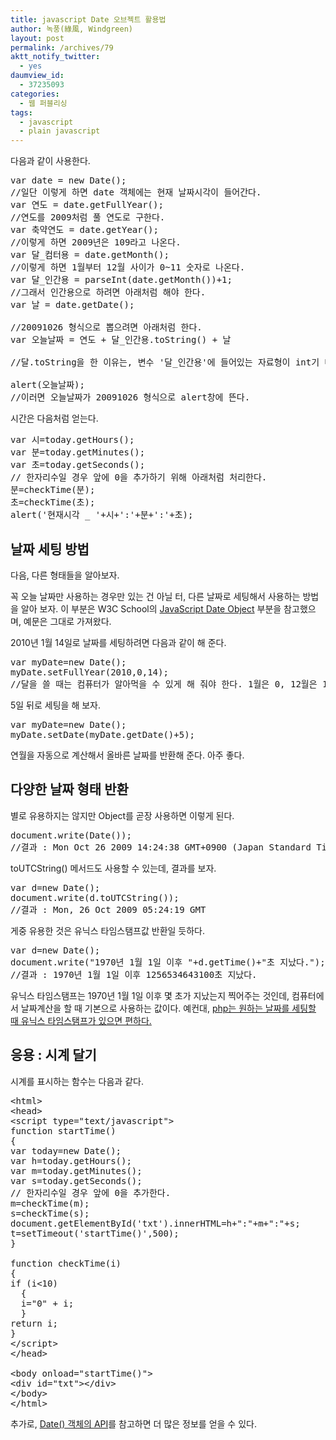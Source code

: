 ```yaml
---
title: javascript Date 오브젝트 활용법
author: 녹풍(綠風, Windgreen)
layout: post
permalink: /archives/79
aktt_notify_twitter:
  - yes
daumview_id:
  - 37235093
categories:
  - 웹 퍼블리싱
tags:
  - javascript
  - plain javascript
---
```

다음과 같이 사용한다.

<pre class="brush: jscript;" title="code">var date = new Date(); 
//일단 이렇게 하면 date 객체에는 현재 날짜시각이 들어간다.
var 연도 = date.getFullYear();
//연도를 2009처럼 풀 연도로 구한다.
var 축약연도 = date.getYear();
//이렇게 하면 2009년은 109라고 나온다.
var 달_컴터용 = date.getMonth();
//이렇게 하면 1월부터 12월 사이가 0~11 숫자로 나온다.
var 달_인간용 = parseInt(date.getMonth())+1;
//그래서 인간용으로 하려면 아래처럼 해야 한다.
var 날 = date.getDate();

//20091026 형식으로 뽑으려면 아래처럼 한다.
var 오늘날짜 = 연도 + 달_인간용.toString() + 날

//달.toString을 한 이유는, 변수 '달_인간용'에 들어있는 자료형이 int기 때문이다. 자바 스크립트는 유연한 자료형을 사용하는데, 애초에 var a = "1" 이런 식으로 줘도 a+1을 을 연산하라고 하면 2를 반환한다. 그래서 숫자를 문자로 인식시키려면 a+''+1 이런 식으로 써줘서 중간에 문자형을 하나 넣어 주던가, 아니면 a.toString() 이런 식으로 문자형으로 명시를 해줘야 한다.

alert(오늘날짜);
//이러면 오늘날짜가 20091026 형식으로 alert창에 뜬다.</pre>

시간은 다음처럼 얻는다.

<pre class="brush: jscript;" title="code">var 시=today.getHours();
var 분=today.getMinutes();
var 초=today.getSeconds();
// 한자리수일 경우 앞에 0을 추가하기 위해 아래처럼 처리한다.
분=checkTime(분);
초=checkTime(초);
alert('현재시각 _ '+시+':'+분+':'+초);</pre>

## 날짜 세팅 방법

다음, 다른 형태들을 알아보자.

꼭 오늘 날짜만 사용하는 경우만 있는 건 아닐 터, 다른 날짜로 세팅해서 사용하는 방법을 알아 보자. 이 부분은 W3C School의 <a href="http://www.w3schools.com/JS/js_obj_date.asp" target="_blank">JavaScript Date Object</a> 부분을 참고했으며, 예문은 그대로 가져왔다.

2010년 1월 14일로 날짜를 세팅하려면 다음과 같이 해 준다.

<pre class="brush: jscript;" title="code">var myDate=new Date();
myDate.setFullYear(2010,0,14);
//달을 쓸 때는 컴퓨터가 알아먹을 수 있게 해 줘야 한다. 1월은 0, 12월은 11 이런 식이다. 즉, 인간이 알아먹는 달에서 -1을 해 줘야 한다.</pre>

5일 뒤로 세팅을 해 보자.

<pre class="brush: jscript;" title="code">var myDate=new Date();
myDate.setDate(myDate.getDate()+5);</pre>

연월을 자동으로 계산해서 올바른 날짜를 반환해 준다. 아주 좋다.

## 다양한 날짜 형태 반환

별로 유용하지는 않지만 Object를 곧장 사용하면 이렇게 된다.

<pre class="brush: jscript;" title="code">document.write(Date());
//결과 : Mon Oct 26 2009 14:24:38 GMT+0900 (Japan Standard Time)</pre>

toUTCString() 메서드도 사용할 수 있는데, 결과를 보자.

<pre class="brush: jscript;" title="code">var d=new Date();
document.write(d.toUTCString());
//결과 : Mon, 26 Oct 2009 05:24:19 GMT</pre>

게중 유용한 것은 유닉스 타임스탬프값 반환일 듯하다.

<pre class="brush: jscript;" title="code">var d=new Date();
document.write("1970년 1월 1일 이후 "+d.getTime()+"초 지났다.");
//결과 : 1970년 1월 1일 이후 1256534643100초 지났다.</pre>

유닉스 타임스탬프는 1970년 1월 1일 이후 몇 초가 지났는지 찍어주는 것인데, 컴퓨터에서 날짜계산을 할 때 기본으로 사용하는 값이다. 예컨대, <a title="PHP date()함수 로직" href="http://mytory.textcube.com/entry/php-date%ED%95%A8%EC%88%98-%EB%A1%9C%EC%A7%81" target="_blank">php는 원하는 날짜를 세팅할 때 유닉스 타임스탬프가 있으면 편하다.</a>

## 응용 : 시계 달기

시계를 표시하는 함수는 다음과 같다.

<pre class="brush: jscript;" title="code">&lt;html&gt;
&lt;head&gt;
&lt;script type="text/javascript"&gt;
function startTime()
{
var today=new Date();
var h=today.getHours();
var m=today.getMinutes();
var s=today.getSeconds();
// 한자리수일 경우 앞에 0을 추가한다.
m=checkTime(m);
s=checkTime(s);
document.getElementById('txt').innerHTML=h+":"+m+":"+s;
t=setTimeout('startTime()',500);
}

function checkTime(i)
{
if (i&lt;10)
  {
  i="0" + i;
  }
return i;
}
&lt;/script&gt;
&lt;/head&gt;

&lt;body onload="startTime()"&gt;
&lt;div id="txt"&gt;&lt;/div&gt;
&lt;/body&gt;
&lt;/html&gt;</pre>

추가로, <a href="http://www.w3schools.com/jsref/jsref_obj_date.asp" target="_blank">Date() 객체의 API</a>를 참고하면 더 많은 정보를 얻을 수 있다.